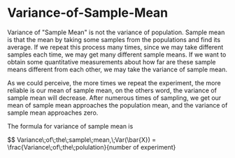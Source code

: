 # Variance-of-Sample-Mean

Variance of "Sample Mean" is not the variance of population.
Sample mean is that the mean by taking some samples from the populations and find its average.
If we repeat this process many times, since we may take different samples each time, we may get many different sample means.
If we want to obtain some quantitative measurements about how far are these sample means different from each other, we may take the variance of sample mean.

As we could perceive, the more times we repeat the experiment, the more reliable is our mean of sample mean, on the others word, the variance of sample mean will decrease. After numerous times of sampling, we get our mean of sample mean approaches the population mean, and the variance of sample mean approaches zero.

The formula for variance of sample mean is

$$ Variance\\;of\\;the\\;sample\\;mean,\\;Var(\bar{X}) = \frac{Variance\\;of\\;the\\;polulation}{number of experiment} 

